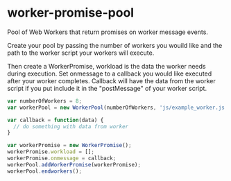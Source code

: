 # worker-promise-pool
Pool of Web Workers that return promises on worker message events.

Create your pool by passing the number of workers you wouild like and the path to the worker script your workers will execute.

Then create a WorkerPromise, workload is the data the worker needs during execution.
Set onmessage to a callback you would like executed after your worker completes.  Callback will have the data from the worker script if you put include it in the "postMessage" of your worker script.

```javascript
var numberOfWorkers = 8;
var workerPool = new WorkerPool(numberOfWorkers, 'js/example_worker.js');

var callback = function(data) {
  // do something with data from worker
}

var workerPromise = new WorkerPromise();
workerPromise.workload = [];
workerPromise.onmessage = callback;
workerPool.addWorkerPromise(workerPromise);
workerPool.endworkers();
```
